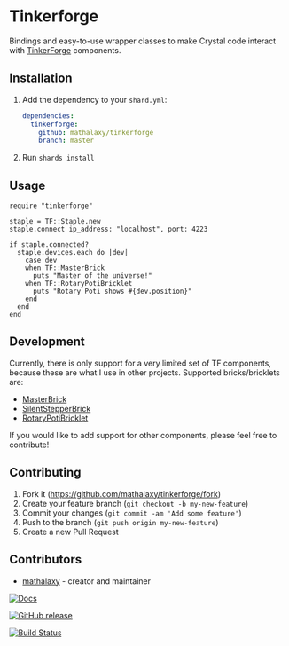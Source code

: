 # Tinkerforge

Bindings and easy-to-use wrapper classes to make Crystal code interact with [TinkerForge](https://www.tinkerforge.com/) components.

## Installation

1. Add the dependency to your `shard.yml`:

   ```yaml
   dependencies:
     tinkerforge:
       github: mathalaxy/tinkerforge
       branch: master
   ```

2. Run `shards install`

## Usage

```crystal
require "tinkerforge"

staple = TF::Staple.new
staple.connect ip_address: "localhost", port: 4223

if staple.connected?
  staple.devices.each do |dev|
    case dev
    when TF::MasterBrick
      puts "Master of the universe!"
    when TF::RotaryPotiBricklet
      puts "Rotary Poti shows #{dev.position}"
    end
  end
end
```

## Development

Currently, there is only support for a very limited set of TF components, because these are what I use in other projects. Supported bricks/bricklets are:

- [MasterBrick](https://www.tinkerforge.com/doc/Hardware/Bricks/Master_Brick.html)
- [SilentStepperBrick](https://www.tinkerforge.com/doc/Hardware/Bricks/Silent_Stepper_Brick.html)
- [RotaryPotiBricklet](https://www.tinkerforge.com/doc/Hardware/Bricklets/Rotary_Poti.html)

If you would like to add support for other components, please feel free to contribute!

## Contributing

1. Fork it (<https://github.com/mathalaxy/tinkerforge/fork>)
2. Create your feature branch (`git checkout -b my-new-feature`)
3. Commit your changes (`git commit -am 'Add some feature'`)
4. Push to the branch (`git push origin my-new-feature`)
5. Create a new Pull Request

## Contributors

- [mathalaxy](https://github.com/mathalaxy) - creator and maintainer

[![Docs](https://img.shields.io/badge/docs-available-brightgreen.svg)](https://mathalaxy.github.io/tinkerforge/)

[![GitHub release](https://img.shields.io/github/release/mathalaxy/tinkerforge.svg)](https://github.com/mathalaxy/tinkerforge/releases)

[![Build Status](https://travis-ci.org/mathalaxy/tinkerforge.svg?branch=master)](https://travis-ci.org/mathalaxy/tinkerforge)
